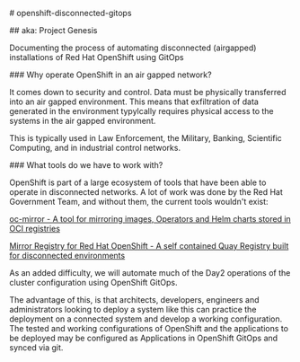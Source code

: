 # openshift-disconnected-gitops

## aka: Project Genesis

Documenting the process of automating disconnected (airgapped) installations of Red Hat OpenShift using GitOps

### Why operate OpenShift in an air gapped network?

It comes down to security and control. Data must be physically transferred into an air gapped environment. This means that exfiltration of data generated in the environment typylcally requires physical access to the systems in the air gapped environment.

This is typically used in Law Enforcement, the Military, Banking, Scientific Computing, and in industrial control networks.

### What tools do we have to work with?

OpenShift is part of a large ecosystem of tools that have been able to operate in disconnected networks. A lot of work was done by the Red Hat Government Team, and without them, the current tools wouldn't exist:


[oc-mirror - A tool for mirroring images, Operators and Helm charts stored in OCI registries](https://docs.openshift.com/container-platform/latest/installing/disconnected_install/installing-mirroring-disconnected.html)

[Mirror Registry for Red Hat OpenShift - A self contained Quay Registry built for disconnected environments](https://docs.openshift.com/container-platform/latest/installing/disconnected_install/installing-mirroring-creating-registry.html)


As an added difficulty, we will automate much of the Day2 operations of the cluster configuration using OpenShift GitOps.

The advantage of this, is that architects, developers, engineers and administrators looking to deploy a system like this can practice the deployment on a connected system and develop a working configuration. The tested and working configurations of OpenShift and the applications to be deployed may be configured as Applications in OpenShift GitOps and synced via git.
